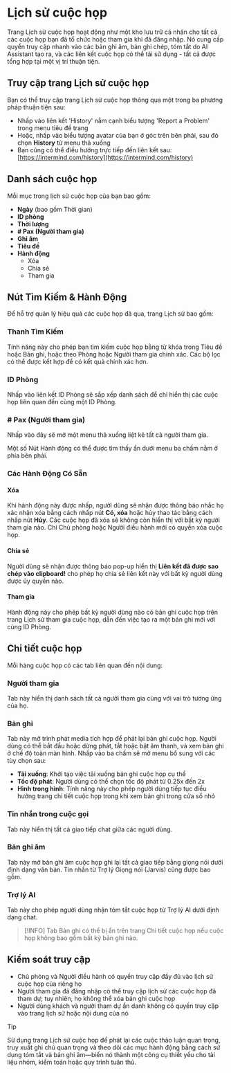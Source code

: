 # Lịch sử cuộc họp

Trang Lịch sử cuộc họp hoạt động như một kho lưu trữ cá nhân cho tất cả các cuộc họp bạn đã tổ chức hoặc tham gia khi đã đăng nhập. Nó cung cấp quyền truy cập nhanh vào các bản ghi âm, bản ghi chép, tóm tắt do AI Assistant tạo ra, và các liên kết cuộc họp có thể tái sử dụng - tất cả được tổng hợp tại một vị trí thuận tiện.

## Truy cập trang Lịch sử cuộc họp

Bạn có thể truy cập trang Lịch sử cuộc họp thông qua một trong ba phương pháp thuận tiện sau:

- Nhấp vào liên kết 'History' nằm cạnh biểu tượng 'Report a Problem' trong menu tiêu đề trang
- Hoặc, nhấp vào biểu tượng avatar của bạn ở góc trên bên phải, sau đó chọn **History** từ menu thả xuống
- Bạn cũng có thể điều hướng trực tiếp đến liên kết sau: [https://intermind.com/history](https://intermind.com/history)

## Danh sách cuộc họp

Mỗi mục trong lịch sử cuộc họp của bạn bao gồm:

- **Ngày** (bao gồm Thời gian)
- **ID phòng**
- **Thời lượng**
- **# Pax (Người tham gia)**
- **Ghi âm**
- **Tiêu đề**
- **Hành động**
  - Xóa
  - Chia sẻ
  - Tham gia

## Nút Tìm Kiếm & Hành Động

Để hỗ trợ quản lý hiệu quả các cuộc họp đã qua, trang Lịch sử bao gồm:

### Thanh Tìm Kiếm

Tính năng này cho phép bạn tìm kiếm cuộc họp bằng từ khóa trong Tiêu đề hoặc Bản ghi, hoặc theo Phòng hoặc Người tham gia chính xác. Các bộ lọc có thể được kết hợp để có kết quả chính xác hơn.

### ID Phòng

Nhấp vào liên kết ID Phòng sẽ sắp xếp danh sách để chỉ hiển thị các cuộc họp liên quan đến cùng một ID Phòng.

### # Pax (Người tham gia)

Nhấp vào đây sẽ mở một menu thả xuống liệt kê tất cả người tham gia.

Một số Nút Hành động có thể được tìm thấy ẩn dưới menu ba chấm nằm ở phía bên phải.

### Các Hành Động Có Sẵn

#### Xóa

Khi hành động này được nhấp, người dùng sẽ nhận được thông báo nhắc họ xác nhận xóa bằng cách nhấp nút **Có, xóa** hoặc hủy thao tác bằng cách nhấp nút **Hủy**. Các cuộc họp đã xóa sẽ không còn hiển thị với bất kỳ người tham gia nào. Chỉ Chủ phòng hoặc Người điều hành mới có quyền xóa cuộc họp.

#### Chia sẻ

Người dùng sẽ nhận được thông báo pop-up hiển thị **Liên kết đã được sao chép vào clipboard!** cho phép họ chia sẻ liên kết này với bất kỳ người dùng được ủy quyền nào.

#### Tham gia

Hành động này cho phép bất kỳ người dùng nào có bản ghi cuộc họp trên trang Lịch sử tham gia cuộc họp, dẫn đến việc tạo ra một bản ghi mới với cùng ID Phòng.

## Chi tiết cuộc họp

Mỗi hàng cuộc họp có các tab liên quan đến nội dung:

### Người tham gia

Tab này hiển thị danh sách tất cả người tham gia cùng với vai trò tương ứng của họ.

### Bản ghi

Tab này mở trình phát media tích hợp để phát lại bản ghi cuộc họp. Người dùng có thể bắt đầu hoặc dừng phát, tắt hoặc bật âm thanh, và xem bản ghi ở chế độ toàn màn hình. Nhấp vào ba chấm sẽ mở menu bổ sung với các tùy chọn sau:

- **Tải xuống**: Khởi tạo việc tải xuống bản ghi cuộc họp cụ thể
- **Tốc độ phát**: Người dùng có thể chọn tốc độ phát từ 0.25x đến 2x
- **Hình trong hình**: Tính năng này cho phép người dùng tiếp tục điều hướng trang chi tiết cuộc họp trong khi xem bản ghi trong cửa sổ nhỏ

### Tin nhắn trong cuộc gọi

Tab này hiển thị tất cả giao tiếp chat giữa các người dùng.

### Bản ghi âm

Tab này mở bản ghi âm cuộc họp ghi lại tất cả giao tiếp bằng giọng nói dưới định dạng văn bản. Tin nhắn từ Trợ lý Giọng nói (Jarvis) cũng được bao gồm.

### Trợ lý AI

Tab này cho phép người dùng nhận tóm tắt cuộc họp từ Trợ lý AI dưới định dạng chat.

> [!INFO]
> Tab Bản ghi có thể bị ẩn trên trang Chi tiết cuộc họp nếu cuộc họp không bao gồm bất kỳ bản ghi nào.

## Kiểm soát truy cập

- Chủ phòng và Người điều hành có quyền truy cập đầy đủ vào lịch sử cuộc họp của riêng họ
- Người tham gia đã đăng nhập có thể truy cập lịch sử các cuộc họp đã tham dự; tuy nhiên, họ không thể xóa bản ghi cuộc họp
- Người dùng khách và người tham dự ẩn danh không có quyền truy cập vào trang lịch sử hoặc nội dung của nó

> [!TIP]
> Sử dụng trang Lịch sử cuộc họp để phát lại các cuộc thảo luận quan trọng, truy xuất ghi chú quan trọng và theo dõi các mục hành động bằng cách sử dụng tóm tắt và bản ghi âm—biến nó thành một công cụ thiết yếu cho tài liệu nhóm, kiểm toán hoặc quy trình tuân thủ.